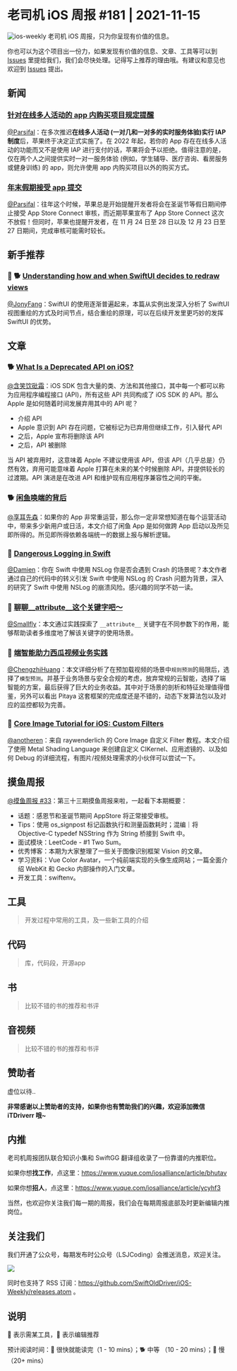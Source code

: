 # 老司机 iOS 周报 #181 | 2021-11-15

![ios-weekly](https://github.com/SwiftOldDriver/iOS-Weekly/blob/master/assets/ios-weekly.png?raw=true)
老司机 iOS 周报，只为你呈现有价值的信息。

你也可以为这个项目出一份力，如果发现有价值的信息、文章、工具等可以到 [Issues](https://github.com/SwiftOldDriver/iOS-Weekly/issues) 里提给我们，我们会尽快处理。记得写上推荐的理由哦。有建议和意见也欢迎到 [Issues](https://github.com/SwiftOldDriver/iOS-Weekly/issues) 提出。

## 新闻

### [针对在线多人活动的 app 内购买项目规定提醒](https://developer.apple.com/cn/news/?id=yeyd5xuh)

[@Parsifal](https://github.com/ParsifalC)：在多次推迟**在线多人活动 (一对几和一对多的实时服务体验)实行 IAP 制度**后，苹果终于决定正式实施了。在 2022 年起，若你的 App 存在在线多人活动的功能而又不是使用 IAP 进行支付的话，苹果将会予以拒绝。值得注意的是，仅在两个人之间提供实时一对一服务体验 (例如，学生辅导、医疗咨询、看房服务或健身训练) 的 app，则允许使用 app 内购买项目以外的购买方式。

### [年末假期接受 app 提交](https://developer.apple.com/cn/news/?id=y4fgrhhe)

[@Parsifal](https://github.com/ParsifalC)：往年这个时候，苹果总是开始提醒开发者将会在圣诞节等假日期间停止接受 App Store Connect 审核，而近期苹果宣布了 App Store Connect 这次不放假！但同时，苹果也提醒开发者，在 11 月 24 日至 28 日以及 12 月 23 日至 27 日期间，完成审核可能需时较长。

## 新手推荐

### 🌟 🐕 [Understanding how and when SwiftUI decides to redraw views](https://www.donnywals.com/understanding-how-and-when-swiftui-decides-to-redraw-views/)

[@JonyFang](https://github.com/JonyFang)：SwiftUI 的使用逐渐普遍起来，本篇从实例出发深入分析了 SwiftUI 视图重绘的方式及时间节点，结合重绘的原理，可以在后续开发里更巧妙的发挥 SwiftUI 的优势。

## 文章

### 🐕 [What Is a Deprecated API on iOS?](https://pspdfkit.com/blog/2021/what-is-a-deprecated-api-on-ios/)

[@含笑饮砒霜](https://weibo.com/chinafishnews/)：iOS SDK 包含大量的类、方法和其他接口，其中每一个都可以称为应用程序编程接口 (API)，所有这些 API 共同构成了 iOS SDK 的 API。那么 Apple 是如何随着时间发展弃用其中的 API 呢？

- 介绍 API
- Apple 意识到 API 存在问题，它被标记为已弃用但继续工作，引入替代 API
- 之后，Apple 宣布将删除该 API
- 之后，API 被删除

当 API 被弃用时，这意味着 Apple 不建议使用该 API，但该 API（几乎总是）仍然有效，弃用可能意味着 Apple 打算在未来的某个时候删除 API，并提供较长的过渡期。API 演进是在改进 API 和维护现有应用程序兼容性之间的平衡。

### 🐕 [闲鱼唤端的背后](https://mp.weixin.qq.com/s/MQ2XlroLF6vhM7qP1H-tBQ)

[@享耳先森](https://github.com/iblacksun)：如果你的 App 非常重运营，那么你一定非常想知道在每个运营活动中，带来多少新用户或日活，本文介绍了闲鱼 App 是如何做跨 App 启动以及所见即所得的。所见即所得依赖各端统一的数据上报与解析逻辑。

### 🐎 [Dangerous Logging in Swift](https://indiestack.com/2021/10/dangerous-logging-in-swift/)

[@Damien](https://github.com/ZengyiMa)：你在 Swift 中使用 NSLog 你是否会遇到 Crash 的场景呢？本文作者通过自己的代码中的转义引发 Swift 中使用 NSLog 的 Crash 问题为背景，深入的研究了 Swift 中使用 NSLog 的崩溃风险。感兴趣的同学不妨一读。

### 🐎 [聊聊__attribute__这个关键字吧～](https://mp.weixin.qq.com/s/FTC-IYVCqzGU-00nj5bVfw)
[@Smallfly](https://github.com/iostalks)：本文通过实践探索了 `__attribute__` 关键字在不同参数下的作用，能够帮助读者多维度地了解该关键字的使用场景。

### 🐎 [端智能助力西瓜视频业务实践](https://mp.weixin.qq.com/s/qiVCG2ME8ppzia34txN9Rw)

[@ChengzhiHuang](https://github.com/ChengzhiHuang)：本文详细分析了在预加载视频的场景中``规则预测``的局限后，选择了``模型预测``。并基于业务场景与安全合规的考虑，放弃常规的云智能，选择了端智能的方案，最后获得了巨大的业务收益。其中对于场景的剖析和特征处理值得借鉴，另外可以看出 Pitaya 这套框架的完成度还是不错的，动态下发算法包以及对应的监控都较为完善。

### 🐢 [Core Image Tutorial for iOS: Custom Filters](https://www.raywenderlich.com/25658084-core-image-tutorial-for-ios-custom-filters)

[@anotheren](https://github.com/anotheren)：来自 raywenderlich 的 Core Image 自定义 Filter 教程。本文介绍了使用 Metal Shading Language 来创建自定义 CIKernel、应用滤镜的、以及如何 Debug 的详细流程，有图片/视频处理需求的小伙伴可以尝试一下。

## 摸鱼周报

[@摸鱼周报 #33](https://mp.weixin.qq.com/s/nznnGmBsqsrWcvZ4XFMttg)：第三十三期摸鱼周报来啦，一起看下本期概要：

* 话题：感恩节和圣诞节期间 AppStore 将正常接受审核。
* Tips：使用 os_signpost 标记函数执行和测量函数耗时；混编｜将 Objective-C typedef NSString 作为 String 桥接到 Swift 中。
* 面试模块：LeetCode - #1 Two Sum。
* 优秀博客：本期为大家整理了一些关于图像识别框架 Vision 的文章。
* 学习资料：Vue Color Avatar，一个纯前端实现的头像生成网站；一篇全面介绍 WebKit 和 Gecko 内部操作的入门文章。
* 开发工具：swiftenv。

## 工具

> 开发过程中常用的工具，及一些新工具的介绍

## 代码

> 库，代码段，开源app

## 书

> 比较不错的书的推荐和书评

## 音视频

> 比较不错的书的推荐和书评

## 赞助者

虚位以待..

**非常感谢以上赞助者的支持，如果你也有赞助我们的兴趣，欢迎添加微信 iTDriverr 哦~**

## 内推

老司机周报团队联合知识小集和 SwiftGG 翻译组收录了一份靠谱的内推职位。

如果你想**找工作**，点这里：https://www.yuque.com/iosalliance/article/bhutav

如果你想**招人**，点这里：https://www.yuque.com/iosalliance/article/ycyhf3

当然，也欢迎你关注我们每一期的周报，我们会在每期周报底部及时更新编辑内推岗位。

## 关注我们

我们开通了公众号，每期发布时公众号（LSJCoding）会推送消息，欢迎关注。

![](https://github.com/SwiftOldDriver/iOS-Weekly/blob/master/assets/qrcode_for_wechat.jpg?raw=true)

同时也支持了 RSS 订阅：https://github.com/SwiftOldDriver/iOS-Weekly/releases.atom 。

## 说明

🚧 表示需某工具，🌟 表示编辑推荐

预计阅读时间：🐎 很快就能读完（1 - 10 mins）；🐕 中等 （10 - 20 mins）；🐢 慢（20+ mins）
